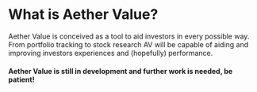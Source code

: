 # What is Aether Value?
Aether Value is conceived as a tool to aid investors in every possible way. From portfolio tracking to stock research AV will be capable of aiding and improving investors experiences and (hopefully) performance.

#### Aether Value is still in development and further work is needed, be patient!
